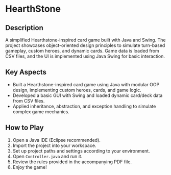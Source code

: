 # HearthStone

## Description
A simplified Hearthstone-inspired card game built with Java and Swing. The project showcases object-oriented design principles to simulate turn-based gameplay, custom heroes, and dynamic cards. Game data is loaded from CSV files, and the UI is implemented using Java Swing for basic interaction.

## Key Aspects
- Built a Hearthstone-inspired card game using Java with modular OOP design, implementing custom heroes, cards, and game logic.
- Developed a basic GUI with Swing and loaded dynamic card/deck data from CSV files.
- Applied inheritance, abstraction, and exception handling to simulate complex game mechanics.

## How to Play
1. Open a Java IDE (Eclipse recommended).
2. Import the project into your workspace.
3. Set up project paths and settings according to your environment.
4. Open `Controller.java` and run it.
5. Review the rules provided in the accompanying PDF file.
6. Enjoy the game!
